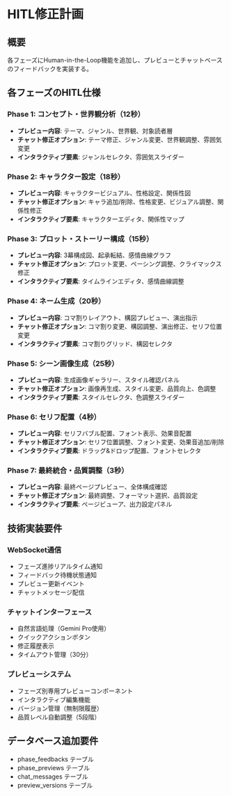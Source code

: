 # HITL修正計画

## 概要
各フェーズにHuman-in-the-Loop機能を追加し、プレビューとチャットベースのフィードバックを実装する。

## 各フェーズのHITL仕様

### Phase 1: コンセプト・世界観分析（12秒）
- **プレビュー内容**: テーマ、ジャンル、世界観、対象読者層
- **チャット修正オプション**: テーマ修正、ジャンル変更、世界観調整、雰囲気変更
- **インタラクティブ要素**: ジャンルセレクタ、雰囲気スライダー

### Phase 2: キャラクター設定（18秒）
- **プレビュー内容**: キャラクタービジュアル、性格設定、関係性図
- **チャット修正オプション**: キャラ追加/削除、性格変更、ビジュアル調整、関係性修正
- **インタラクティブ要素**: キャラクターエディタ、関係性マップ

### Phase 3: プロット・ストーリー構成（15秒）
- **プレビュー内容**: 3幕構成図、起承転結、感情曲線グラフ
- **チャット修正オプション**: プロット変更、ペーシング調整、クライマックス修正
- **インタラクティブ要素**: タイムラインエディタ、感情曲線調整

### Phase 4: ネーム生成（20秒）
- **プレビュー内容**: コマ割りレイアウト、構図プレビュー、演出指示
- **チャット修正オプション**: コマ割り変更、構図調整、演出修正、セリフ位置変更
- **インタラクティブ要素**: コマ割りグリッド、構図セレクタ

### Phase 5: シーン画像生成（25秒）
- **プレビュー内容**: 生成画像ギャラリー、スタイル確認パネル
- **チャット修正オプション**: 画像再生成、スタイル変更、品質向上、色調整
- **インタラクティブ要素**: スタイルセレクタ、色調整スライダー

### Phase 6: セリフ配置（4秒）
- **プレビュー内容**: セリフバブル配置、フォント表示、効果音配置
- **チャット修正オプション**: セリフ位置調整、フォント変更、効果音追加/削除
- **インタラクティブ要素**: ドラッグ&ドロップ配置、フォントセレクタ

### Phase 7: 最終統合・品質調整（3秒）
- **プレビュー内容**: 最終ページプレビュー、全体構成確認
- **チャット修正オプション**: 最終調整、フォーマット選択、品質設定
- **インタラクティブ要素**: ページビューア、出力設定パネル

## 技術実装要件

### WebSocket通信
- フェーズ進捗リアルタイム通知
- フィードバック待機状態通知
- プレビュー更新イベント
- チャットメッセージ配信

### チャットインターフェース
- 自然言語処理（Gemini Pro使用）
- クイックアクションボタン
- 修正履歴表示
- タイムアウト管理（30分）

### プレビューシステム
- フェーズ別専用プレビューコンポーネント
- インタラクティブ編集機能
- バージョン管理（無制限履歴）
- 品質レベル自動調整（5段階）

## データベース追加要件
- phase_feedbacks テーブル
- phase_previews テーブル
- chat_messages テーブル
- preview_versions テーブル